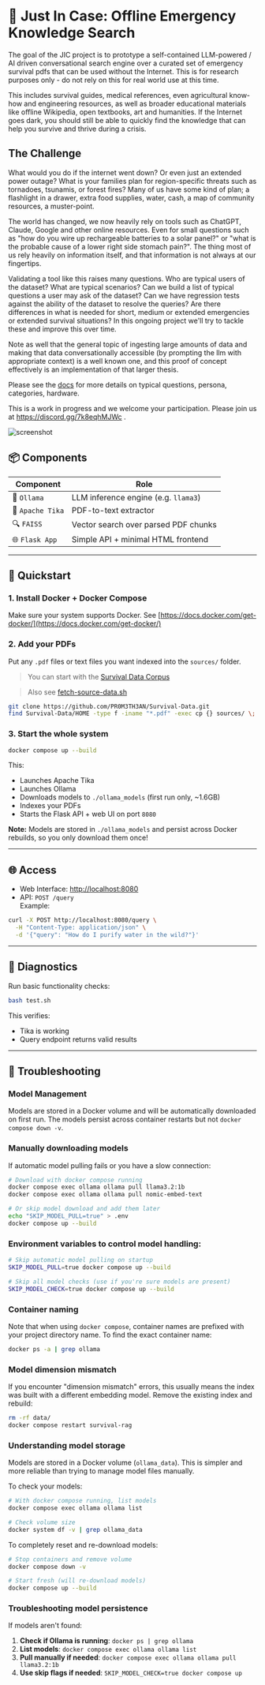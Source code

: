 # 🛟 Just In Case: Offline Emergency Knowledge Search

The goal of the JIC project is to prototype a self-contained LLM-powered / AI driven conversational search engine over a curated set of emergency survival pdfs that can be used without the Internet. This is for research purposes only - do not rely on this for real world use at this time.

This includes survival guides, medical references, even agricultural know-how and engineering resources, as well as broader educational materials like offline Wikipedia, open textbooks, art and humanities. If the Internet goes dark, you should still be able to quickly find the knowledge that can help you survive and thrive during a crisis.

## The Challenge

What would you do if the internet went down? Or even just an extended power outage? What is your families plan for region-specific threats such as tornadoes, tsunamis, or forest fires? Many of us have some kind of plan; a flashlight in a drawer, extra food supplies, water, cash, a map of community resources, a muster-point.

The world has changed, we now heavily rely on tools such as ChatGPT, Claude, Google and other online resources. Even for small questions such as "how do you wire up rechargeable batteries to a solar panel?" or "what is the probable cause of a lower right side stomach pain?". The thing most of us rely heavily on information itself, and that information is not always at our fingertips.

Validating a tool like this raises many questions. Who are typical users of the dataset? What are typical scenarios? Can we build a list of typical questions a user may ask of the dataset? Can we have regression tests against the ability of the dataset to resolve the queries? Are there differences in what is needed for short, medium or extended emergencies or extended survival situations? In this ongoing project we'll try to tackle these and improve this over time.

Note as well that the general topic of ingesting large amounts of data and making that data conversationally accessible (by prompting the llm with appropriate context) is a well known one, and this proof of concept effectively is an implementation of that larger thesis.

Please see the [docs](docs/index.md) for more details on typical questions, persona, categories, hardware.

This is a work in progress and we welcome your participation. Please join us at https://discord.gg/7k8eqhMJWc .

![screenshot](screenshot.png?raw=true "screenshot")

## 📦 Components

| Component         | Role                                            |
|-------------------|-------------------------------------------------|
| 🧠 `Ollama`       | LLM inference engine (e.g. `llama3`)            |
| 📄 `Apache Tika`  | PDF-to-text extractor                           |
| 🔍 `FAISS`        | Vector search over parsed PDF chunks            |
| 🌐 `Flask App`    | Simple API + minimal HTML frontend              |

---

## 🚀 Quickstart

### 1. Install Docker + Docker Compose

Make sure your system supports Docker. See [https://docs.docker.com/get-docker/](https://docs.docker.com/get-docker/)

### 2. Add your PDFs

Put any `.pdf` files or text files you want indexed into the `sources/` folder.

> You can start with the [Survival Data Corpus](https://github.com/PR0M3TH3AN/Survival-Data)

> Also see [fetch-source-data.sh](fetch-source-data.sh)

```bash
git clone https://github.com/PR0M3TH3AN/Survival-Data.git
find Survival-Data/HOME -type f -iname "*.pdf" -exec cp {} sources/ \;
```

### 3. Start the whole system

```bash
docker compose up --build
```

This:
- Launches Apache Tika
- Launches Ollama
- Downloads models to `./ollama_models` (first run only, ~1.6GB)
- Indexes your PDFs
- Starts the Flask API + web UI on port `8080`

**Note:** Models are stored in `./ollama_models` and persist across Docker rebuilds, so you only download them once!

---

## 🌐 Access

- Web Interface: [http://localhost:8080](http://localhost:8080)
- API: `POST /query`  
  Example:

```bash
curl -X POST http://localhost:8080/query \
  -H "Content-Type: application/json" \
  -d '{"query": "How do I purify water in the wild?"}'
```

---

## 🧪 Diagnostics

Run basic functionality checks:

```bash
bash test.sh
```

This verifies:
- Tika is working
- Query endpoint returns valid results

---

## 🔧 Troubleshooting

### Model Management

Models are stored in a Docker volume and will be automatically downloaded on first run. The models persist across container restarts but not `docker compose down -v`.

### Manually downloading models

If automatic model pulling fails or you have a slow connection:

```bash
# Download with docker compose running
docker compose exec ollama ollama pull llama3.2:1b
docker compose exec ollama ollama pull nomic-embed-text

# Or skip model download and add them later
echo "SKIP_MODEL_PULL=true" > .env
docker compose up --build
```

### Environment variables to control model handling:

```bash
# Skip automatic model pulling on startup
SKIP_MODEL_PULL=true docker compose up --build

# Skip all model checks (use if you're sure models are present)
SKIP_MODEL_CHECK=true docker compose up --build
```

### Container naming

Note that when using `docker compose`, container names are prefixed with your project directory name. To find the exact container name:

```bash
docker ps -a | grep ollama
```

### Model dimension mismatch

If you encounter "dimension mismatch" errors, this usually means the index was built with a different embedding model. Remove the existing index and rebuild:

```bash
rm -rf data/
docker compose restart survival-rag
```

### Understanding model storage

Models are stored in a Docker volume (`ollama_data`). This is simpler and more reliable than trying to manage model files manually.

To check your models:
```bash
# With docker compose running, list models
docker compose exec ollama ollama list

# Check volume size
docker system df -v | grep ollama_data
```

To completely reset and re-download models:
```bash
# Stop containers and remove volume
docker compose down -v

# Start fresh (will re-download models)
docker compose up --build
```

### Troubleshooting model persistence

If models aren't found:

1. **Check if Ollama is running**: `docker ps | grep ollama`
2. **List models**: `docker compose exec ollama ollama list`
3. **Pull manually if needed**: `docker compose exec ollama ollama pull llama3.2:1b`
4. **Use skip flags if needed**: `SKIP_MODEL_CHECK=true docker compose up`

